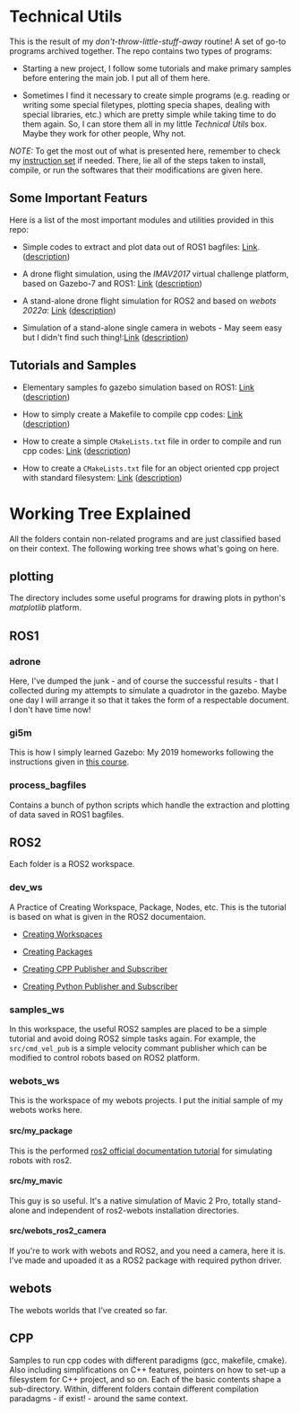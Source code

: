 # Technical Utils

This is the result of my *don't-throw-little-stuff-away* routine! A set of go-to programs archived together. The repo contains two types of programs:

* Starting a new project, I follow some tutorials and make primary samples before entering the main job. I put all of them here.

* Sometimes I find it necessary to create simple programs (e.g. reading or writing some special filetypes, plotting specia shapes, dealing with special libraries, etc.) which are pretty simple while taking time to do them again. So, I can store them all in my little *Technical Utils* box. Maybe they work for other people, Why not.

*NOTE:* To get the most out of what is presented here, remember to check my [instruction set](https://github.com/hamidrezafahimi/instructor_archive) if needed. There, lie all of the steps taken to install, compile, or run the softwares that their modifications are given here.

## Some Important Featurs

Here is a list of the most important modules and utilities provided in this repo:

* Simple codes to extract and plot data out of ROS1 bagfiles: [Link](https://github.com/hamidrezafahimi/technical_utils/tree/main/ROS1/process_bagfiles). ([description](#plotting)) 

* A drone flight simulation, using the *IMAV2017* virtual challenge platform, based on Gazebo-7 and ROS1: [Link](https://github.com/hamidrezafahimi/technical_utils/tree/main/ROS1/adrone) ([description](#adrone))

* A stand-alone drone flight simulation for ROS2 and based on *webots 2022a*: [Link](https://github.com/hamidrezafahimi/technical_utils/tree/main/ROS2/webots_ws/src/my_mavic) ([description](#src/my_mavic))

* Simulation of a stand-alone single camera in webots - May seem easy but I didn't find such thing!:[Link](https://github.com/hamidrezafahimi/technical_utils/tree/main/ROS2/webots_ws/src/webots_ros2_camera) ([description](#src/webots_ros2_camera))

## Tutorials and Samples

* Elementary samples fo gazebo simulation based on ROS1: [Link](https://github.com/hamidrezafahimi/technical_utils/tree/main/ROS1/gi5m) ([description](#gi5m))

* How to simply create a Makefile to compile cpp codes: [Link](https://github.com/hamidrezafahimi/technical_utils/tree/main/cpp/class/makefile) ([description](#CPP))

* How to create a simple `CMakeLists.txt` file in order to compile and run cpp codes: [Link](https://github.com/hamidrezafahimi/technical_utils/tree/main/cpp/simple/cmake) ([description](#CPP))

* How to create a `CMakeLists.txt` file for an object oriented cpp project with standard filesystem: [Link](https://github.com/hamidrezafahimi/technical_utils/tree/main/cpp/simple/cmake) ([description](#CPP))

# Working Tree Explained

All the folders contain non-related programs and are just classified based on their context. The following working tree shows what's going on here.

## plotting

The directory includes some useful programs for drawing plots in python's *matplotlib* platform.

## ROS1

### adrone

Here, I've dumped the junk - and of course the successful results - that I collected during my attempts to simulate a quadrotor in the gazebo. Maybe one day I will arrange it so that it takes the form of a respectable document. I don't have time now!

### gi5m

This is how I simply learned Gazebo: My 2019 homeworks following the instructions given in [this course](https://www.youtube.com/playlist?list=PLK0b4e05LnzbHiGDGTgE_FIWpOCvndtYx).

### process_bagfiles

Contains a bunch of python scripts which handle the extraction and plotting of data saved in ROS1 bagfiles.


## ROS2

Each folder is a ROS2 workspace.

### dev_ws

A Practice of Creating Workspace, Package, Nodes, etc. This is the tutorial is based on what is given in the ROS2 documentaion. 

- [Creating Workspaces](https://docs.ros.org/en/foxy/Tutorials/Beginner-Client-Libraries/Creating-A-Workspace/Creating-A-Workspace.html)

- [Creating Packages](https://docs.ros.org/en/foxy/Tutorials/Beginner-Client-Libraries/Creating-Your-First-ROS2-Package.html)

- [Creating CPP Publisher and Subscriber](https://docs.ros.org/en/foxy/Tutorials/Beginner-Client-Libraries/Writing-A-Simple-Cpp-Publisher-And-Subscriber.html)

- [Creating Python Publisher and Subscriber](https://docs.ros.org/en/foxy/Tutorials/Beginner-Client-Libraries/Writing-A-Simple-Py-Publisher-And-Subscriber.html)

### samples_ws

In this workspace, the useful ROS2 samples are placed to be a simple tutorial and avoid doing ROS2 simple tasks again. For example, the `src/cmd_vel_pub` is a simple velocity commant publisher which can be modified to control robots based on ROS2 platform.

### webots_ws

This is the workspace of my webots projects. I put the initial sample of my webots works here.

#### src/my_package

This is the performed [ros2 official documentation tutorial](https://docs.ros.org/en/foxy/Tutorials/Advanced/Simulators/Webots.html) for simulating robots with ros2. 

#### src/my_mavic

This guy is so useful. It's a native simulation of Mavic 2 Pro, totally stand-alone and independent of ros2-webots installation directories.

#### src/webots_ros2_camera

If you're to work with webots and ROS2, and you need a camera, here it is. I've made and upoaded it as a ROS2 package with required python driver. 

## webots

The webots worlds that I've created so far.


## CPP

Samples to run cpp codes with different paradigms (gcc, makefile, cmake). Also including simplifications on C++ features, pointers on how to set-up a filesystem for C++ project, and so on. Each of the basic contents shape a sub-directory. Within, different folders contain different compilation paradagms - if exist! - around the same context.